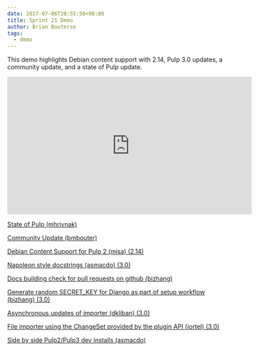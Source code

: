 ```yaml
---
date: 2017-07-06T20:55:50+00:00
title: Sprint 21 Demo
author: Brian Bouterse
tags:
  - demo
---
```

<!-- more -->
This demo highlights Debian content support with 2.14, Pulp 3.0 updates, a community update, and a state of Pulp update.

<iframe width="560" height="315" src="https://www.youtube.com/embed/0T84sdEfBWE" frameborder="0" allowfullscreen></iframe>

[State of Pulp (mhrivnak)](http://www.youtube.com/watch?v=0T84sdEfBWE&t=0m15s)

[Community Update (bmbouter)](http://www.youtube.com/watch?v=0T84sdEfBWE&t=4m32s)

[Debian Content Support for Pulp 2 (misa) (2.14)](http://www.youtube.com/watch?v=0T84sdEfBWE&t=7m42s)

[Napoleon style docstrings (asmacdo) (3.0)](http://www.youtube.com/watch?v=0T84sdEfBWE&t=11m48s)

[Docs building check for pull requests on github (bizhang)](http://www.youtube.com/watch?v=0T84sdEfBWE&t=13m59s)

[Generate random SECRET_KEY for Django as part of setup workflow (bizhang) (3.0)](http://www.youtube.com/watch?v=0T84sdEfBWE&t=15m21s)

[Asynchronous updates of importer (dkliban) (3.0)](http://www.youtube.com/watch?v=0T84sdEfBWE&t=16m14s)

[File importer using the ChangeSet provided by the plugin API (jortel) (3.0)](http://www.youtube.com/watch?v=0T84sdEfBWE&t=19m40s)

[Side by side Pulp2/Pulp3 dev installs (asmacdo)](http://www.youtube.com/watch?v=0T84sdEfBWE&t=33m38s)
